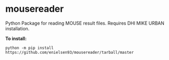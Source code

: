 # mousereader
 Python Package for reading MOUSE result files. Requires DHI MIKE URBAN installation.

<b>To install:</b>

```
python -m pip install https://github.com/enielsen93/mousereader/tarball/master
```

